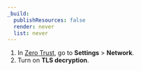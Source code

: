 ```yaml
---
_build:
  publishResources: false
  render: never
  list: never
---
```


1. In [Zero Trust](https://one.dash.cloudflare.com/), go to **Settings** > **Network**.
2. Turn on **TLS decryption**.
